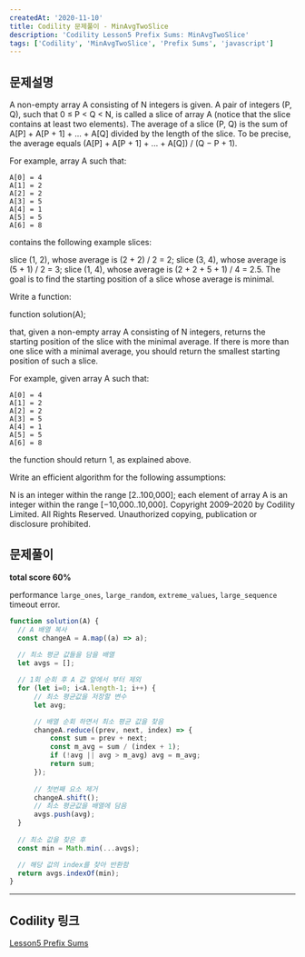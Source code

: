```yaml
---
createdAt: '2020-11-10'
title: Codility 문제풀이 - MinAvgTwoSlice
description: 'Codility Lesson5 Prefix Sums: MinAvgTwoSlice'
tags: ['Codility', 'MinAvgTwoSlice', 'Prefix Sums', 'javascript']
---
```


## 문제설명
A non-empty array A consisting of N integers is given. A pair of integers (P, Q), such that 0 ≤ P < Q < N, is called a slice of array A (notice that the slice contains at least two elements). The average of a slice (P, Q) is the sum of A[P] + A[P + 1] + ... + A[Q] divided by the length of the slice. To be precise, the average equals (A[P] + A[P + 1] + ... + A[Q]) / (Q − P + 1).

For example, array A such that:

    A[0] = 4
    A[1] = 2
    A[2] = 2
    A[3] = 5
    A[4] = 1
    A[5] = 5
    A[6] = 8
contains the following example slices:

slice (1, 2), whose average is (2 + 2) / 2 = 2;
slice (3, 4), whose average is (5 + 1) / 2 = 3;
slice (1, 4), whose average is (2 + 2 + 5 + 1) / 4 = 2.5.
The goal is to find the starting position of a slice whose average is minimal.

Write a function:

function solution(A);

that, given a non-empty array A consisting of N integers, returns the starting position of the slice with the minimal average. If there is more than one slice with a minimal average, you should return the smallest starting position of such a slice.

For example, given array A such that:

    A[0] = 4
    A[1] = 2
    A[2] = 2
    A[3] = 5
    A[4] = 1
    A[5] = 5
    A[6] = 8
the function should return 1, as explained above.

Write an efficient algorithm for the following assumptions:

N is an integer within the range [2..100,000];
each element of array A is an integer within the range [−10,000..10,000].
Copyright 2009–2020 by Codility Limited. All Rights Reserved. Unauthorized copying, publication or disclosure prohibited.

## 문제풀이

**total score 60%**

performance `large_ones`, `large_random`, `extreme_values`, `large_sequence` timeout error.

```javascript
function solution(A) {
  // A 배열 복사
  const changeA = A.map((a) => a);
    
  // 최소 평균 값들을 담을 배열
  let avgs = [];

  // 1회 순회 후 A 값 앞에서 부터 제외 
  for (let i=0; i<A.length-1; i++) {
      // 최소 평균값을 저장할 변수
      let avg;

      // 배열 순회 하면서 최소 평균 값을 찾음
      changeA.reduce((prev, next, index) => {
          const sum = prev + next;
          const m_avg = sum / (index + 1);
          if (!avg || avg > m_avg) avg = m_avg;
          return sum;              
      });
      
      // 첫번째 요소 제거
      changeA.shift();
      // 최소 평균값을 배열에 담음
      avgs.push(avg);
  }
  
  // 최소 값을 찾은 후
  const min = Math.min(...avgs);

  // 해당 값의 index를 찾아 반환함
  return avgs.indexOf(min);
}
```  

---

## Codility 링크
<a href="https://app.codility.com/programmers/lessons/5-prefix_sums/" target="_blank">Lesson5 Prefix Sums</a>
